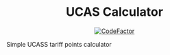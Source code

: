 <h1 align="center">UCAS Calculator</h1>

<p align="center"><a href="https://www.codefactor.io/repository/github/matthewkayne/ucas-calcultator"><img src="https://www.codefactor.io/repository/github/matthewkayne/ucas-calcultator/badge" alt="CodeFactor" /></a></p>

Simple UCASS tariff points calculator
